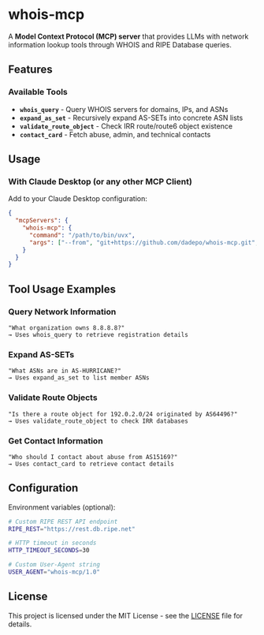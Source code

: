 # whois-mcp

A **Model Context Protocol (MCP) server** that provides LLMs with network information lookup tools through WHOIS and RIPE Database queries.

## Features

### Available Tools
- **`whois_query`** - Query WHOIS servers for domains, IPs, and ASNs
- **`expand_as_set`** - Recursively expand AS-SETs into concrete ASN lists
- **`validate_route_object`** - Check IRR route/route6 object existence
- **`contact_card`** - Fetch abuse, admin, and technical contacts


## Usage

### With Claude Desktop (or any other MCP Client)

Add to your Claude Desktop configuration:
```json
{
  "mcpServers": {
    "whois-mcp": {
      "command": "/path/to/bin/uvx",
      "args": ["--from", "git+https://github.com/dadepo/whois-mcp.git", "whois-mcp"]
    }
  }
}
```

## Tool Usage Examples

### Query Network Information
```
"What organization owns 8.8.8.8?"
→ Uses whois_query to retrieve registration details
```

### Expand AS-SETs
```
"What ASNs are in AS-HURRICANE?"
→ Uses expand_as_set to list member ASNs
```

### Validate Route Objects
```
"Is there a route object for 192.0.2.0/24 originated by AS64496?"
→ Uses validate_route_object to check IRR databases
```

### Get Contact Information
```
"Who should I contact about abuse from AS15169?"
→ Uses contact_card to retrieve contact details
```

## Configuration

Environment variables (optional):
```bash
# Custom RIPE REST API endpoint
RIPE_REST="https://rest.db.ripe.net"

# HTTP timeout in seconds
HTTP_TIMEOUT_SECONDS=30

# Custom User-Agent string
USER_AGENT="whois-mcp/1.0"
```

## License

This project is licensed under the MIT License - see the [LICENSE](LICENSE) file for details.